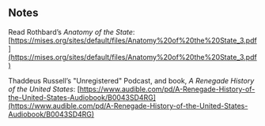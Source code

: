 ## Notes

Read Rothbard’s *Anatomy of the State*:
[https://mises.org/sites/default/files/Anatomy%20of%20the%20State_3.pdf](https://mises.org/sites/default/files/Anatomy%20of%20the%20State_3.pdf)

Thaddeus Russell’s "Unregistered" Podcast, and book, *A Renegade History of the United States*:
[https://www.audible.com/pd/A-Renegade-History-of-the-United-States-Audiobook/B0043SD4RG](https://www.audible.com/pd/A-Renegade-History-of-the-United-States-Audiobook/B0043SD4RG)
